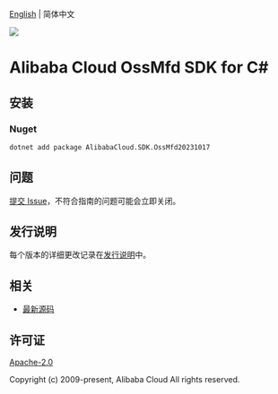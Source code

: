 [English](README.md) | 简体中文

![](https://aliyunsdk-pages.alicdn.com/icons/AlibabaCloud.svg)

# Alibaba Cloud OssMfd SDK for C#

## 安装

### Nuget

```bash
dotnet add package AlibabaCloud.SDK.OssMfd20231017
```

## 问题

[提交 Issue](https://github.com/aliyun/alibabacloud-csharp-sdk/issues/new)，不符合指南的问题可能会立即关闭。

## 发行说明

每个版本的详细更改记录在[发行说明](./ChangeLog.md)中。

## 相关

* [最新源码](https://github.com/aliyun/alibabacloud-csharp-sdk/)

## 许可证

[Apache-2.0](http://www.apache.org/licenses/LICENSE-2.0)

Copyright (c) 2009-present, Alibaba Cloud All rights reserved.

